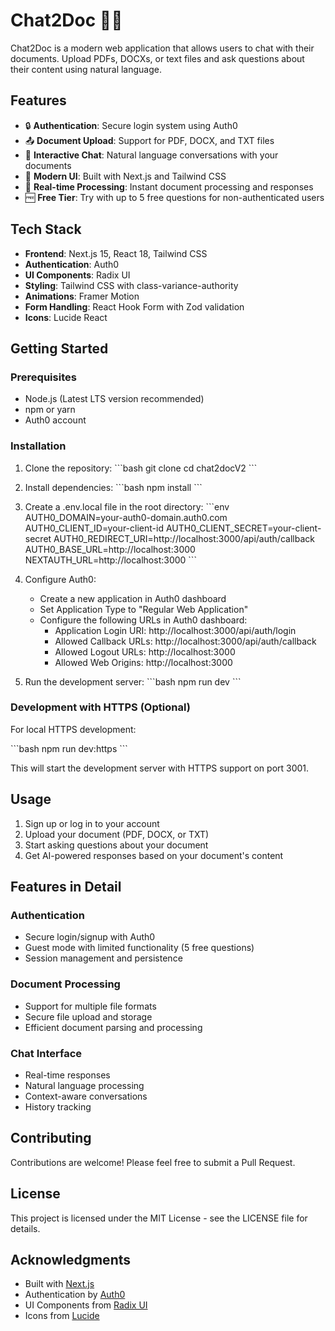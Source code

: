 # Chat2Doc 📄💬

Chat2Doc is a modern web application that allows users to chat with their documents. Upload PDFs, DOCXs, or text files and ask questions about their content using natural language.

## Features

- 🔒 **Authentication**: Secure login system using Auth0
- 📤 **Document Upload**: Support for PDF, DOCX, and TXT files
- 💬 **Interactive Chat**: Natural language conversations with your documents
- 🎨 **Modern UI**: Built with Next.js and Tailwind CSS
- 🔄 **Real-time Processing**: Instant document processing and responses
- 🆓 **Free Tier**: Try with up to 5 free questions for non-authenticated users

## Tech Stack

- **Frontend**: Next.js 15, React 18, Tailwind CSS
- **Authentication**: Auth0
- **UI Components**: Radix UI
- **Styling**: Tailwind CSS with class-variance-authority
- **Animations**: Framer Motion
- **Form Handling**: React Hook Form with Zod validation
- **Icons**: Lucide React

## Getting Started

### Prerequisites

- Node.js (Latest LTS version recommended)
- npm or yarn
- Auth0 account

### Installation

1. Clone the repository:
\`\`\`bash
git clone <repository-url>
cd chat2docV2
\`\`\`

2. Install dependencies:
\`\`\`bash
npm install
\`\`\`

3. Create a .env.local file in the root directory:
\`\`\`env
AUTH0_DOMAIN=your-auth0-domain.auth0.com
AUTH0_CLIENT_ID=your-client-id
AUTH0_CLIENT_SECRET=your-client-secret
AUTH0_REDIRECT_URI=http://localhost:3000/api/auth/callback
AUTH0_BASE_URL=http://localhost:3000
NEXTAUTH_URL=http://localhost:3000
\`\`\`

4. Configure Auth0:
   - Create a new application in Auth0 dashboard
   - Set Application Type to "Regular Web Application"
   - Configure the following URLs in Auth0 dashboard:
     - Application Login URI: http://localhost:3000/api/auth/login
     - Allowed Callback URLs: http://localhost:3000/api/auth/callback
     - Allowed Logout URLs: http://localhost:3000
     - Allowed Web Origins: http://localhost:3000

5. Run the development server:
\`\`\`bash
npm run dev
\`\`\`

### Development with HTTPS (Optional)

For local HTTPS development:

\`\`\`bash
npm run dev:https
\`\`\`

This will start the development server with HTTPS support on port 3001.

## Usage

1. Sign up or log in to your account
2. Upload your document (PDF, DOCX, or TXT)
3. Start asking questions about your document
4. Get AI-powered responses based on your document's content

## Features in Detail

### Authentication
- Secure login/signup with Auth0
- Guest mode with limited functionality (5 free questions)
- Session management and persistence

### Document Processing
- Support for multiple file formats
- Secure file upload and storage
- Efficient document parsing and processing

### Chat Interface
- Real-time responses
- Natural language processing
- Context-aware conversations
- History tracking

## Contributing

Contributions are welcome! Please feel free to submit a Pull Request.

## License

This project is licensed under the MIT License - see the LICENSE file for details.

## Acknowledgments

- Built with [Next.js](https://nextjs.org/)
- Authentication by [Auth0](https://auth0.com/)
- UI Components from [Radix UI](https://www.radix-ui.com/)
- Icons from [Lucide](https://lucide.dev/)
